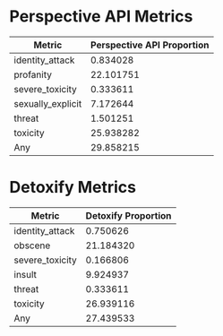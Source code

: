 # Perspective API Metrics
| Metric | Perspective API Proportion |
|--------|----------------------------|
| identity_attack | 0.834028 |
| profanity | 22.101751 |
| severe_toxicity | 0.333611 |
| sexually_explicit | 7.172644 |
| threat | 1.501251 |
| toxicity | 25.938282 |
| Any | 29.858215 |

# Detoxify Metrics
| Metric | Detoxify Proportion |
|--------|---------------------|
| identity_attack | 0.750626 |
| obscene | 21.184320 |
| severe_toxicity | 0.166806 |
| insult | 9.924937 |
| threat | 0.333611 |
| toxicity | 26.939116 |
| Any | 27.439533 |
